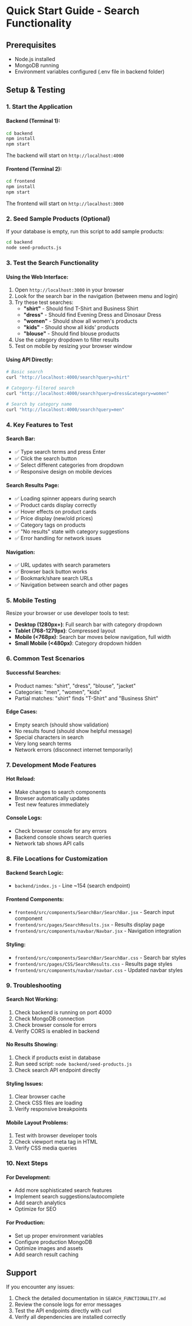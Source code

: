 # Quick Start Guide - Search Functionality

## Prerequisites
- Node.js installed
- MongoDB running
- Environment variables configured (.env file in backend folder)

## Setup & Testing

### 1. Start the Application

#### Backend (Terminal 1):
```bash
cd backend
npm install
npm start
```
The backend will start on `http://localhost:4000`

#### Frontend (Terminal 2):
```bash
cd frontend
npm install
npm start
```
The frontend will start on `http://localhost:3000`

### 2. Seed Sample Products (Optional)
If your database is empty, run this script to add sample products:
```bash
cd backend
node seed-products.js
```

### 3. Test the Search Functionality

#### Using the Web Interface:
1. Open `http://localhost:3000` in your browser
2. Look for the search bar in the navigation (between menu and login)
3. Try these test searches:
   - **"shirt"** - Should find T-Shirt and Business Shirt
   - **"dress"** - Should find Evening Dress and Dinosaur Dress  
   - **"women"** - Should show all women's products
   - **"kids"** - Should show all kids' products
   - **"blouse"** - Should find blouse products
4. Use the category dropdown to filter results
5. Test on mobile by resizing your browser window

#### Using API Directly:
```bash
# Basic search
curl "http://localhost:4000/search?query=shirt"

# Category-filtered search
curl "http://localhost:4000/search?query=dress&category=women"

# Search by category name
curl "http://localhost:4000/search?query=men"
```

### 4. Key Features to Test

#### Search Bar:
- ✅ Type search terms and press Enter
- ✅ Click the search button  
- ✅ Select different categories from dropdown
- ✅ Responsive design on mobile devices

#### Search Results Page:
- ✅ Loading spinner appears during search
- ✅ Product cards display correctly
- ✅ Hover effects on product cards
- ✅ Price display (new/old prices)
- ✅ Category tags on products
- ✅ "No results" state with category suggestions
- ✅ Error handling for network issues

#### Navigation:
- ✅ URL updates with search parameters
- ✅ Browser back button works
- ✅ Bookmark/share search URLs
- ✅ Navigation between search and other pages

### 5. Mobile Testing
Resize your browser or use developer tools to test:
- **Desktop (1280px+)**: Full search bar with category dropdown
- **Tablet (768-1279px)**: Compressed layout
- **Mobile (<768px)**: Search bar moves below navigation, full width
- **Small Mobile (<480px)**: Category dropdown hidden

### 6. Common Test Scenarios

#### Successful Searches:
- Product names: "shirt", "dress", "blouse", "jacket"
- Categories: "men", "women", "kids"
- Partial matches: "shirt" finds "T-Shirt" and "Business Shirt"

#### Edge Cases:
- Empty search (should show validation)
- No results found (should show helpful message)
- Special characters in search
- Very long search terms
- Network errors (disconnect internet temporarily)

### 7. Development Mode Features

#### Hot Reload:
- Make changes to search components
- Browser automatically updates
- Test new features immediately

#### Console Logs:
- Check browser console for any errors
- Backend console shows search queries
- Network tab shows API calls

### 8. File Locations for Customization

#### Backend Search Logic:
- `backend/index.js` - Line ~154 (search endpoint)

#### Frontend Components:
- `frontend/src/components/SearchBar/SearchBar.jsx` - Search input component
- `frontend/src/pages/SearchResults.jsx` - Results display page
- `frontend/src/components/navbar/Navbar.jsx` - Navigation integration

#### Styling:
- `frontend/src/components/SearchBar/SearchBar.css` - Search bar styles
- `frontend/src/pages/CSS/SearchResults.css` - Results page styles
- `frontend/src/components/navbar/navbar.css` - Updated navbar styles

### 9. Troubleshooting

#### Search Not Working:
1. Check backend is running on port 4000
2. Check MongoDB connection
3. Check browser console for errors
4. Verify CORS is enabled in backend

#### No Results Showing:
1. Check if products exist in database
2. Run seed script: `node backend/seed-products.js`
3. Check search API endpoint directly

#### Styling Issues:
1. Clear browser cache
2. Check CSS files are loading
3. Verify responsive breakpoints

#### Mobile Layout Problems:
1. Test with browser developer tools
2. Check viewport meta tag in HTML
3. Verify CSS media queries

### 10. Next Steps

#### For Development:
- Add more sophisticated search features
- Implement search suggestions/autocomplete
- Add search analytics
- Optimize for SEO

#### For Production:
- Set up proper environment variables
- Configure production MongoDB
- Optimize images and assets
- Add search result caching

## Support
If you encounter any issues:
1. Check the detailed documentation in `SEARCH_FUNCTIONALITY.md`
2. Review the console logs for error messages
3. Test the API endpoints directly with curl
4. Verify all dependencies are installed correctly